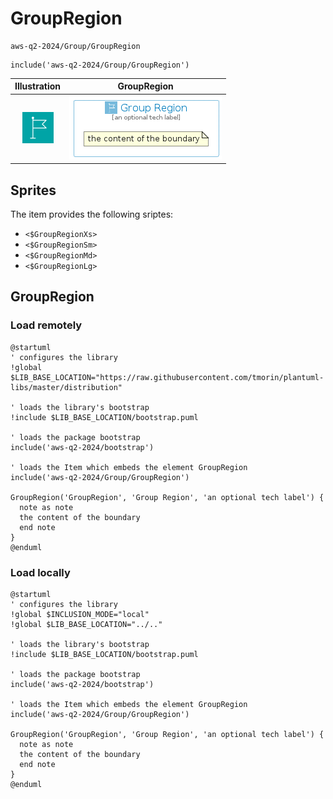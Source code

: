 # GroupRegion


```text
aws-q2-2024/Group/GroupRegion
```

```text
include('aws-q2-2024/Group/GroupRegion')
```



| Illustration | GroupRegion |
| :---: | :---: |
| ![illustration for Illustration](../../aws-q2-2024/Resource/GroupIcons/Region.png) | ![illustration for GroupRegion](../../aws-q2-2024/Group/GroupRegion.Local.png) |



## Sprites
The item provides the following sriptes:

- `<$GroupRegionXs>`
- `<$GroupRegionSm>`
- `<$GroupRegionMd>`
- `<$GroupRegionLg>`





## GroupRegion

### Load remotely
```plantuml
@startuml
' configures the library
!global $LIB_BASE_LOCATION="https://raw.githubusercontent.com/tmorin/plantuml-libs/master/distribution"

' loads the library's bootstrap
!include $LIB_BASE_LOCATION/bootstrap.puml

' loads the package bootstrap
include('aws-q2-2024/bootstrap')

' loads the Item which embeds the element GroupRegion
include('aws-q2-2024/Group/GroupRegion')

GroupRegion('GroupRegion', 'Group Region', 'an optional tech label') {
  note as note
  the content of the boundary
  end note
}
@enduml
```

### Load locally
```plantuml
@startuml
' configures the library
!global $INCLUSION_MODE="local"
!global $LIB_BASE_LOCATION="../.."

' loads the library's bootstrap
!include $LIB_BASE_LOCATION/bootstrap.puml

' loads the package bootstrap
include('aws-q2-2024/bootstrap')

' loads the Item which embeds the element GroupRegion
include('aws-q2-2024/Group/GroupRegion')

GroupRegion('GroupRegion', 'Group Region', 'an optional tech label') {
  note as note
  the content of the boundary
  end note
}
@enduml
```

